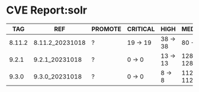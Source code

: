 # CVE Report:solr
|  TAG   |       REF       | PROMOTE | CRITICAL |   HIGH   |   MEDIUM   |   LOW    | UNKNOWN |
|--------|-----------------|---------|----------|----------|------------|----------|---------|
| 8.11.2 | 8.11.2_20231018 | ?       | 19 -> 19 | 38 -> 38 | 80 -> 80   | 39 -> 39 | 0 -> 0  |
| 9.2.1  | 9.2.1_20231018  | ?       | 0 -> 0   | 13 -> 13 | 128 -> 128 | 61 -> 61 | 0 -> 0  |
| 9.3.0  | 9.3.0_20231018  | ?       | 0 -> 0   | 8 -> 8   | 112 -> 112 | 61 -> 61 | 0 -> 0  |
